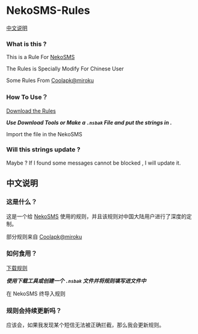 # NekoSMS-Rules

[中文说明](#中文说明)

### What is this ?

This is a Rule For [NekoSMS](https://github.com/apsun/NekoSMS)

The Rules is Specially Modify For Chinese User

Some Rules From [Coolapk@miroku](https://www.coolapk.com/feed/11843299?shareKey=OTc3MDI1NmZlM2U3NjE4YzgwNzk~)

### How To Use？

[Download the Rules](https://raw.githubusercontent.com/PianCat/NekoSMS-Rules/main/NekoSMS-Rules.nsbak.json)

***Use Download Tools or Make a `.nsbak` File and put the strings in .***

Import the file in the NekoSMS

### Will this strings update ?

Maybe ? If I found some messages cannot be blocked , I will update it.

## 中文说明

### 这是什么？

这是一个给 [NekoSMS](https://github.com/apsun/NekoSMS) 使用的规则，并且该规则对中国大陆用户进行了深度的定制。

部分规则来自 [Coolapk@miroku](https://www.coolapk.com/feed/11843299?shareKey=OTc3MDI1NmZlM2U3NjE4YzgwNzk~)

### 如何食用？

[下载规则](https://raw.githubusercontent.com/PianCat/NekoSMS-Rules/main/NekoSMS-Rules.nsbak.json)

***使用下载工具或创建一个 `.nsbak` 文件并将规则填写进文件中***

在 NekoSMS 终导入规则

### 规则会持续更新吗？

应该会，如果我发现某个短信无法被正确拦截，那么我会更新规则。
